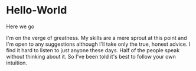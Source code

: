 # Hello-World
Here we go




I'm on the verge of greatness. My skills are a mere sprout at this point and I'm open to any suggestions although I'll take only the
true, honest advice. I find it hard to listen to just anyone these days. Half of the people speak without thinking about it. So I've been told it's best to follow your own intuition. 
